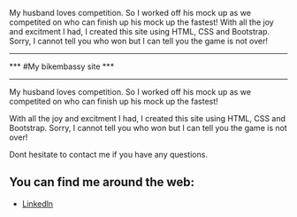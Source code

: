 

My husband loves competition. So I worked off his mock up as we competited on who can finish up his mock up the fastest!
With all the joy and excitment I had, I created this site using HTML, CSS and Bootstrap. Sorry, I cannot tell you who won but I can tell you the game is not over!


********************
*** #My bikembassy site ***
********************

My husband loves competition. So I worked off his mock up as we competited on who can finish up his mock up the fastest!

With all the joy and excitment I had, I created this site using HTML, CSS and Bootstrap. Sorry, I cannot tell you who won but I can tell you the game is not over!


Dont hesitate to contact me if you have any questions.

## You can find me around the web:
- <a href="linkedin.com/in/mansa-samlafo">Linkedln</a>
